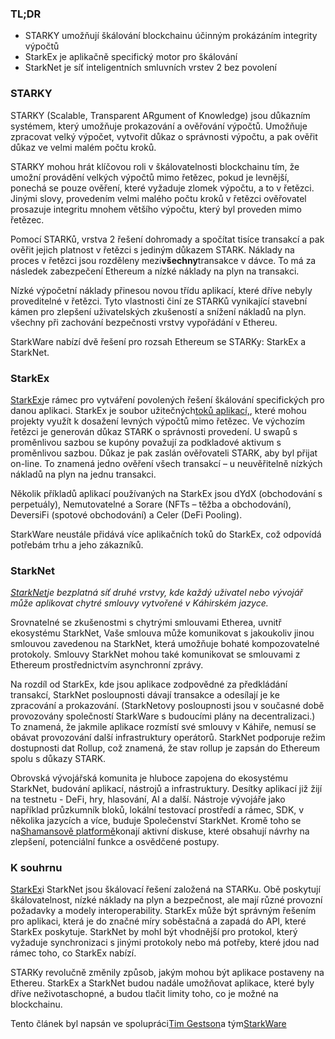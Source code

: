 ### TL;DR

* STARKY umožňují škálování blockchainu účinným prokázáním integrity výpočtů
* StarkEx je aplikačně specifický motor pro škálování
* StarkNet je síť inteligentních smluvních vrstev 2 bez povolení

### **STARKY**

STARKY (Scalable, Transparent ARgument of Knowledge) jsou důkazním systémem, který umožňuje prokazování a ověřování výpočtů. Umožňuje zpracovat velký výpočet, vytvořit důkaz o správnosti výpočtu, a pak ověřit důkaz ve velmi malém počtu kroků.

STARKY mohou hrát klíčovou roli v škálovatelnosti blockchainu tím, že umožní provádění velkých výpočtů mimo řetězec, pokud je levnější, ponechá se pouze ověření, které vyžaduje zlomek výpočtu, a to v řetězci. Jinými slovy, provedením velmi malého počtu kroků v řetězci ověřovatel prosazuje integritu mnohem většího výpočtu, který byl proveden mimo řetězec.

Pomocí STARKů, vrstva 2 řešení dohromady a spočítat tisíce transakcí a pak ověřit jejich platnost v řetězci s jediným důkazem STARK. Náklady na proces v řetězci jsou rozděleny mezi**všechny**transakce v dávce. To má za následek zabezpečení Ethereum a nízké náklady na plyn na transakci.

Nízké výpočetní náklady přinesou novou třídu aplikací, které dříve nebyly proveditelné v řetězci. Tyto vlastnosti činí ze STARKů vynikající stavební kámen pro zlepšení uživatelských zkušeností a snížení nákladů na plyn. všechny při zachování bezpečnosti vrstvy vypořádání v Ethereu.

StarkWare nabízí dvě řešení pro rozsah Ethereum se STARKy: StarkEx a StarkNet.

### **StarkEx**

[StarkEx](https://starkware.co/starkex/)je rámec pro vytváření povolených řešení škálování specifických pro danou aplikaci. StarkEx je soubor užitečných[toků aplikací,](https://docs.starkware.co/starkex-v4/starkex-deep-dive/regular-flows), které mohou projekty využít k dosažení levných výpočtů mimo řetězec. Ve výchozím řetězci je generován důkaz STARK o správnosti provedení. U swapů s proměnlivou sazbou se kupóny považují za podkladové aktivum s proměnlivou sazbou. Důkaz je pak zaslán ověřovateli STARK, aby byl přijat on-line. To znamená jedno ověření všech transakcí – u neuvěřitelně nízkých nákladů na plyn na jednu transakci.

Několik příkladů aplikací používaných na StarkEx jsou dYdX (obchodování s perpetuály), Nemutovatelné a Sorare (NFTs – těžba a obchodování), DeversiFi (spotové obchodování) a Celer (DeFi Pooling).

StarkWare neustále přidává více aplikačních toků do StarkEx, což odpovídá potřebám trhu a jeho zákazníků.

### **StarkNet**

*[StarkNet](https://starkware.co/starknet/)je bezplatná síť druhé vrstvy, kde každý uživatel nebo vývojář může aplikovat chytré smlouvy vytvořené v Káhirském jazyce.*

Srovnatelné se zkušenostmi s chytrými smlouvami Etherea, uvnitř ekosystému StarkNet, Vaše smlouva může komunikovat s jakoukoliv jinou smlouvou zavedenou na StarkNet, která umožňuje bohaté kompozovatelné protokoly. Smlouvy StarkNet mohou také komunikovat se smlouvami z Ethereum prostřednictvím asynchronní zprávy.

Na rozdíl od StarkEx, kde jsou aplikace zodpovědné za předkládání transakcí, StarkNet posloupnosti dávají transakce a odesílají je ke zpracování a prokazování. (StarkNetovy posloupnosti jsou v současné době provozovány společností StarkWare s budoucími plány na decentralizaci.) To znamená, že jakmile aplikace rozmístí své smlouvy v Káhiře, nemusí se obávat provozování další infrastruktury operátorů. StarkNet podporuje režim dostupnosti dat Rollup, což znamená, že stav rollup je zapsán do Ethereum spolu s důkazy STARK.

Obrovská vývojářská komunita je hluboce zapojena do ekosystému StarkNet, budování aplikací, nástrojů a infrastruktury. Desítky aplikací již žijí na testnetu - DeFi, hry, hlasování, AI a další. Nástroje vývojáře jako například průzkumník bloků, lokální testovací prostředí a rámec, SDK, v několika jazycích a více, buduje Společenství StarkNet. Kromě toho se na[Shamansově platformě](https://community.starknet.io/)konají aktivní diskuse, které obsahují návrhy na zlepšení, potenciální funkce a osvědčené postupy.

### **K souhrnu**

[StarkEx](https://youtu.be/P-qoPVoneQA)i StarkNet jsou škálovací řešení založená na STARKu. Obě poskytují škálovatelnost, nízké náklady na plyn a bezpečnost, ale mají různé provozní požadavky a modely interoperability. StarkEx může být správným řešením pro aplikaci, která je do značné míry soběstačná a zapadá do API, které StarkEx poskytuje. StarkNet by mohl být vhodnější pro protokol, který vyžaduje synchronizaci s jinými protokoly nebo má potřeby, které jdou nad rámec toho, co StarkEx nabízí.

STARKy revolučně změnily způsob, jakým mohou být aplikace postaveny na Ethereu. StarkEx a StarkNet budou nadále umožňovat aplikace, které byly dříve neživotaschopné, a budou tlačit limity toho, co je možné na blockchainu.

Tento článek byl napsán ve spolupráci[Tim Gestson](https://twitter.com/IcemanTim)a tým[StarkWare](https://starkware.co/)